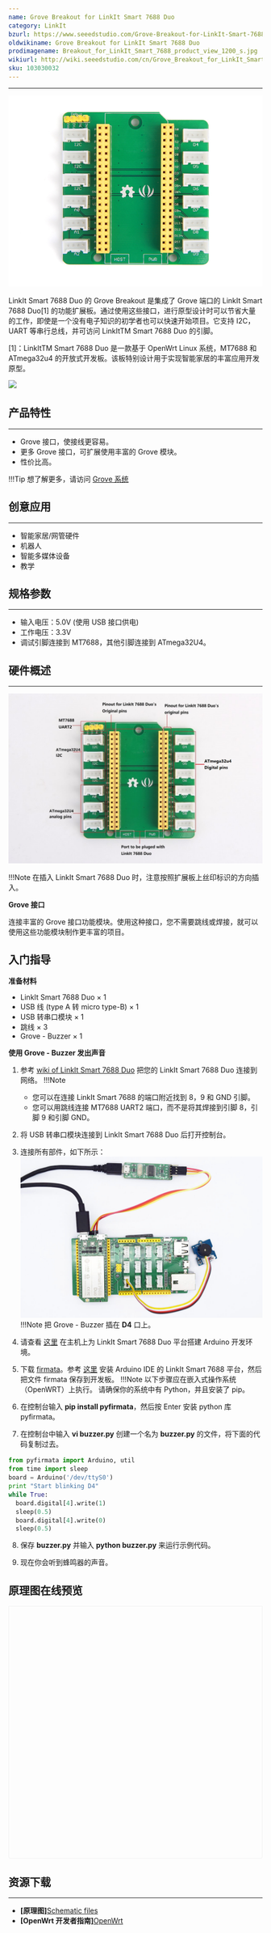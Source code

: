 ```yaml
---
name: Grove Breakout for LinkIt Smart 7688 Duo
category: LinkIt
bzurl: https://www.seeedstudio.com/Grove-Breakout-for-LinkIt-Smart-7688-Duo-p-2575.html
oldwikiname: Grove Breakout for LinkIt Smart 7688 Duo
prodimagename: Breakout_for_LinkIt_Smart_7688_product_view_1200_s.jpg
wikiurl: http://wiki.seeedstudio.com/cn/Grove_Breakout_for_LinkIt_Smart_7688_Duo
sku: 103030032
---
```


---
![](https://github.com/SeeedDocument/Grove-Breakout_for_LinkIt_Smart_7688_Duo/raw/master/img/Breakout_for_LinkIt_Smart_7688_product_view_1200_s.jpg)

LinkIt Smart 7688 Duo 的 Grove Breakout 是集成了 Grove 端口的 LinkIt Smart 7688 Duo[1] 的功能扩展板。通过使用这些接口，进行原型设计时可以节省大量的工作，即使是一个没有电子知识的初学者也可以快速开始项目。它支持 I2C，UART 等串行总线，并可访问 LinkItTM Smart 7688 Duo 的引脚。

[1]：LinkItTM Smart 7688 Duo 是一款基于 OpenWrt Linux 系统，MT7688 和 ATmega32u4 的开放式开发板。该板特别设计用于实现智能家居的丰富应用开发原型。

[![](https://github.com/SeeedDocument/wiki_chinese/raw/master/docs/images/click_to_buy.PNG)](https://item.taobao.com/item.htm?spm=a1z10.3-c.w4002-11172317909.26.6b0bd85bsPIp0Z&id=524891862285)

## 产品特性
---
- Grove 接口，使接线更容易。
- 更多 Grove 接口，可扩展使用丰富的 Grove 模块。
- 性价比高。

!!!Tip
    想了解更多，请访问 [Grove 系统](http://wiki.seeedstudio.com/cn/Grove_System/)

## 创意应用
---
- 智能家居/网管硬件
- 机器人
- 智能多媒体设备
- 教学

## 规格参数
---
- 输入电压：5.0V (使用 USB 接口供电)
- 工作电压：3.3V
- 调试引脚连接到 MT7688，其他引脚连接到 ATmega32U4。


## 硬件概述
 ---
 ![](https://github.com/SeeedDocument/Grove-Breakout_for_LinkIt_Smart_7688_Duo/raw/master/img/Grove_Breakout_for_LinkIt_Smart_7688_Duo_component_with_text_1200_s.jpg)

 !!!Note
     在插入 LinkIt Smart 7688 Duo 时，注意按照扩展板上丝印标识的方向插入。

**Grove 接口**

连接丰富的 Grove 接口功能模块。使用这种接口，您不需要跳线或焊接，就可以使用这些功能模块制作更丰富的项目。

## 入门指导

**准备材料**

- LinkIt Smart 7688 Duo × 1
- USB 线 (type A 转 micro type-B) × 1
- USB 转串口模块 × 1
- 跳线 × 3
- Grove - Buzzer × 1

**使用 Grove - Buzzer 发出声音**

1. 参考 [wiki of LinkIt Smart 7688 Duo](http://wiki.seeedstudio.com/cn/LinkIt_Smart_7688_Duo/) 把您的 LinkIt Smart 7688 Duo 连接到网络。
!!!Note
    * 您可以在连接 LinkIt Smart 7688 的端口附近找到 8，9 和 GND 引脚。
    * 您可以用跳线连接 MT7688 UART2 端口，而不是将其焊接到引脚 8，引脚 9 和引脚 GND。

2. 将 USB 转串口模块连接到 LinkIt Smart 7688 Duo 后打开控制台。

3. 连接所有部件，如下所示：
![](https://github.com/SeeedDocument/Grove-Breakout_for_LinkIt_Smart_7688_Duo/raw/master/img/Arduino_Breakout_for_LinkIt_Smart_7688_Duo_demo_connection_view_1200_s.jpg)
!!!Note
  把 Grove - Buzzer 插在 **D4** 口上。

4. 请查看 [这里](http://wiki.seeedstudio.com/cn/LinkIt_Smart_7688_Duo/#arduino) 在主机上为 LinkIt Smart 7688 Duo 平台搭建 Arduino 开发环境。

5. 下载 [firmata](https://github.com/SeeedDocument/Grove-Breakout_for_LinkIt_Smart_7688_Duo/raw/master/res/Firmata_to_build_Arduino_IDE_for.zip)。参考 [这里](http://www.seeedstudio.com/wiki/LinkIt_Smart_7688_Duo#Installing_Arduino_programming_environment) 安装 Arduino IDE 的 LinkIt Smart 7688 平台，然后把文件 firmata 保存到开发板。
!!!Note
    以下步骤应在嵌入式操作系统（OpenWRT）上执行。 请确保你的系统中有 Python，并且安装了 pip。

6. 在控制台输入 **pip install pyfirmata**，然后按 Enter 安装 python 库 pyfirmata。

7. 在控制台中输入 **vi buzzer.py** 创建一个名为 **buzzer.py** 的文件，将下面的代码复制过去。
```python
from pyfirmata import Arduino, util
from time import sleep
board = Arduino('/dev/ttyS0')
print "Start blinking D4"
while True:
  board.digital[4].write(1)
  sleep(0.5)
  board.digital[4].write(0)
  sleep(0.5)
```

8. 保存 **buzzer.py** 并输入 **python buzzer.py** 来运行示例代码。

9. 现在你会听到蜂鸣器的声音。


## 原理图在线预览


<div class="altium-ecad-viewer" data-project-src="https://github.com/SeeedDocument/Grove-Breakout_for_LinkIt_Smart_7688_Duo/raw/master/res/Schematic_files_for_Grove_Breakout_for_LinkIt_Smart_7688_Duo.zip" style="border-radius: 0px 0px 4px 4px; height: 500px; border-style: solid; border-width: 1px; border-color: rgb(241, 241, 241); overflow: hidden; max-width: 1280px; max-height: 700px; box-sizing: border-box;" />
</div>


## 资源下载
---
- **[原理图]**[Schematic files](https://github.com/SeeedDocument/Grove-Breakout_for_LinkIt_Smart_7688_Duo/raw/master/res/Schematic_files_for_Grove_Breakout_for_LinkIt_Smart_7688_Duo.zip)
- **[OpenWrt 开发者指南]**[OpenWrt](http://wiki.openwrt.org/doc/howto/user.beginner)
